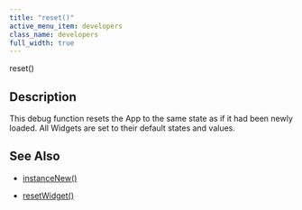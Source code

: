 ```yaml
---
title: "reset()"
active_menu_item: developers
class_name: developers
full_width: true
---
```



reset()

## Description

This debug function resets the App to the same state as if it had been newly loaded. All Widgets are set to their default states and values.

## See Also

 - [instanceNew()](../instance-data-functions/instancenew)

 - [resetWidget()](../widget-functions/resetwidget)

